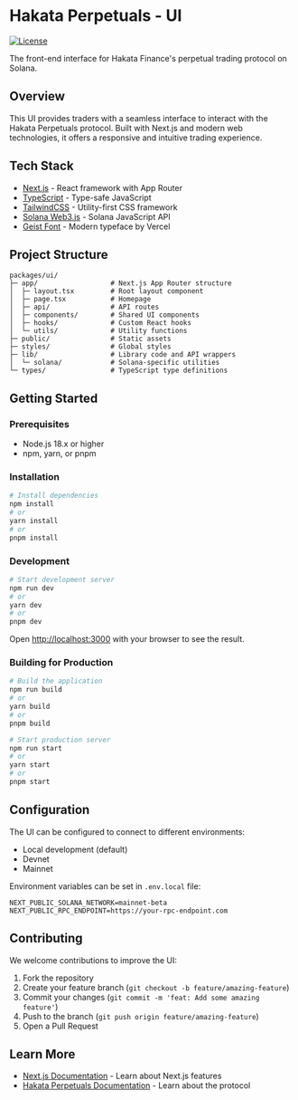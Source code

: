 # Hakata Perpetuals - UI

[![License](https://img.shields.io/badge/License-Apache%202.0-blue.svg)](../../LICENSE)

The front-end interface for Hakata Finance's perpetual trading protocol on Solana.

## Overview

This UI provides traders with a seamless interface to interact with the Hakata Perpetuals protocol. Built with Next.js and modern web technologies, it offers a responsive and intuitive trading experience.

## Tech Stack

- [Next.js](https://nextjs.org/) - React framework with App Router
- [TypeScript](https://www.typescriptlang.org/) - Type-safe JavaScript
- [TailwindCSS](https://tailwindcss.com/) - Utility-first CSS framework
- [Solana Web3.js](https://github.com/solana-labs/solana-web3.js) - Solana JavaScript API
- [Geist Font](https://vercel.com/font) - Modern typeface by Vercel

## Project Structure

```text
packages/ui/
├─ app/                  # Next.js App Router structure
│  ├─ layout.tsx         # Root layout component
│  ├─ page.tsx           # Homepage
│  ├─ api/               # API routes
│  ├─ components/        # Shared UI components
│  ├─ hooks/             # Custom React hooks
│  └─ utils/             # Utility functions
├─ public/               # Static assets
├─ styles/               # Global styles
├─ lib/                  # Library code and API wrappers
│  └─ solana/            # Solana-specific utilities
└─ types/                # TypeScript type definitions
```

## Getting Started

### Prerequisites

- Node.js 18.x or higher
- npm, yarn, or pnpm

### Installation

```bash
# Install dependencies
npm install
# or
yarn install
# or
pnpm install
```

### Development

```bash
# Start development server
npm run dev
# or
yarn dev
# or
pnpm dev
```

Open [http://localhost:3000](http://localhost:3000) with your browser to see the result.

### Building for Production

```bash
# Build the application
npm run build
# or
yarn build
# or
pnpm build

# Start production server
npm run start
# or
yarn start
# or
pnpm start
```

## Configuration

The UI can be configured to connect to different environments:

- Local development (default)
- Devnet
- Mainnet

Environment variables can be set in `.env.local` file:

```text
NEXT_PUBLIC_SOLANA_NETWORK=mainnet-beta
NEXT_PUBLIC_RPC_ENDPOINT=https://your-rpc-endpoint.com
```

## Contributing

We welcome contributions to improve the UI:

1. Fork the repository
2. Create your feature branch (`git checkout -b feature/amazing-feature`)
3. Commit your changes (`git commit -m 'feat: Add some amazing feature'`)
4. Push to the branch (`git push origin feature/amazing-feature`)
5. Open a Pull Request

## Learn More

- [Next.js Documentation](https://nextjs.org/docs) - Learn about Next.js features
- [Hakata Perpetuals Documentation](https://docs.hakata.fi) - Learn about the protocol
